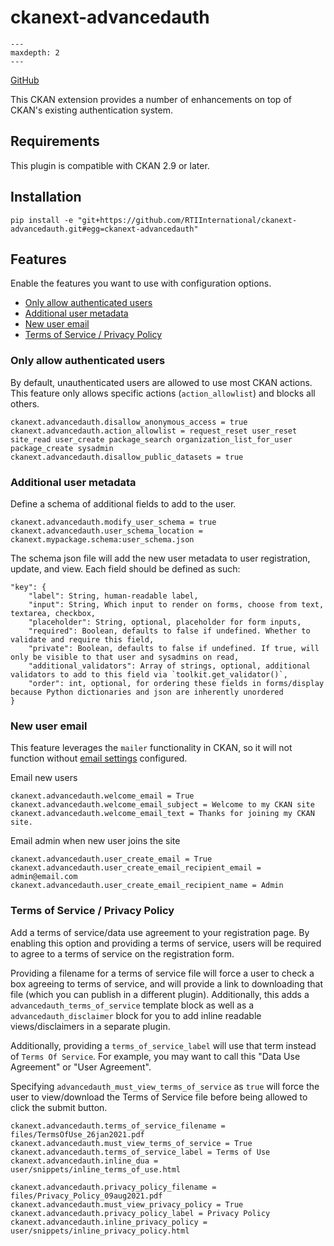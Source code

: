 [ckanext-advancedauth documentation master file]: <> (This is a comment, it will not be included)

# ckanext-advancedauth


```{toctree}
---
maxdepth: 2
---

```

[GitHub](https://github.com/RTIInternational/ckanext-advancedauth)


This CKAN extension provides a number of enhancements on top of CKAN's existing authentication system.

## Requirements

This plugin is compatible with CKAN 2.9 or later.

## Installation

```
pip install -e "git+https://github.com/RTIInternational/ckanext-advancedauth.git#egg=ckanext-advancedauth"
```

## Features

Enable the features you want to use with configuration options.

- [Only allow authenticated users](#only-allow-authenticated-users)
- [Additional user metadata](#additional-user-metadata)
- [New user email](#new-user-email)
- [Terms of Service / Privacy Policy](#terms-of-service---privacy-policy)


### Only allow authenticated users

By default, unauthenticated users are allowed to use most CKAN actions. This feature only allows specific actions (`action_allowlist`) and blocks all others.

```
ckanext.advancedauth.disallow_anonymous_access = true
ckanext.advancedauth.action_allowlist = request_reset user_reset site_read user_create package_search organization_list_for_user package_create sysadmin
ckanext.advancedauth.disallow_public_datasets = true
```

### Additional user metadata

Define a schema of additional fields to add to the user.

```
ckanext.advancedauth.modify_user_schema = true
ckanext.advancedauth.user_schema_location = ckanext.mypackage.schema:user_schema.json
```

The schema json file will add the new user metadata to user registration, update, and view. Each field should be defined as such:

```
"key": {
    "label": String, human-readable label,
    "input": String, Which input to render on forms, choose from text, textarea, checkbox,
    "placeholder": String, optional, placeholder for form inputs,
    "required": Boolean, defaults to false if undefined. Whether to validate and require this field,
    "private": Boolean, defaults to false if undefined. If true, will only be visible to that user and sysadmins on read,
    "additional_validators": Array of strings, optional, additional validators to add to this field via `toolkit.get_validator()`,
    "order": int, optional, for ordering these fields in forms/display because Python dictionaries and json are inherently unordered
}
```

### New user email

This feature leverages the `mailer` functionality in CKAN, so it will not function without [email settings](https://docs.ckan.org/en/2.9/maintaining/configuration.html#email-settings) configured.

Email new users

```
ckanext.advancedauth.welcome_email = True
ckanext.advancedauth.welcome_email_subject = Welcome to my CKAN site
ckanext.advancedauth.welcome_email_text = Thanks for joining my CKAN site.
```

Email admin when new user joins the site

```
ckanext.advancedauth.user_create_email = True
ckanext.advancedauth.user_create_email_recipient_email = admin@email.com
ckanext.advancedauth.user_create_email_recipient_name = Admin
```

### Terms of Service / Privacy Policy

Add a terms of service/data use agreement to your registration page. By enabling this option and providing a terms of service, users will be required to agree to a terms of service on the registration form.

Providing a filename for a terms of service file will force a user to check a box agreeing to terms of service, and will provide a link to downloading that file (which you can publish in a different plugin). Additionally, this adds a `advancedauth_terms_of_service` template block as well as a `advancedauth_disclaimer` block for you to add inline readable views/disclaimers in a separate plugin.

Additionally, providing a `terms_of_service_label` will use that term instead of `Terms Of Service`. For example, you may want to call this "Data Use Agreement" or "User Agreement".

Specifying `advancedauth_must_view_terms_of_service` as `true` will force the user to view/download the Terms of Service file before being allowed to click the submit button.

```
ckanext.advancedauth.terms_of_service_filename = files/TermsOfUse_26jan2021.pdf
ckanext.advancedauth.must_view_terms_of_service = True
ckanext.advancedauth.terms_of_service_label = Terms of Use
ckanext.advancedauth.inline_dua = user/snippets/inline_terms_of_use.html

ckanext.advancedauth.privacy_policy_filename = files/Privacy_Policy_09aug2021.pdf
ckanext.advancedauth.must_view_privacy_policy = True
ckanext.advancedauth.privacy_policy_label = Privacy Policy
ckanext.advancedauth.inline_privacy_policy = user/snippets/inline_privacy_policy.html
```

